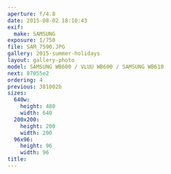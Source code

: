 ```yaml
---
aperture: f/4.8
date: 2015-08-02 18:10:43
exif:
  make: SAMSUNG
exposure: 1/750
file: SAM_7590.JPG
gallery: 2015-summer-holidays
layout: gallery-photo
model: SAMSUNG WB600 / VLUU WB600 / SAMSUNG WB610
next: 87055e2
ordering: 4
previous: 381002b
sizes:
  640w:
    height: 480
    width: 640
  200x200:
    height: 200
    width: 200
  96x96:
    height: 96
    width: 96
title: 
---
```

